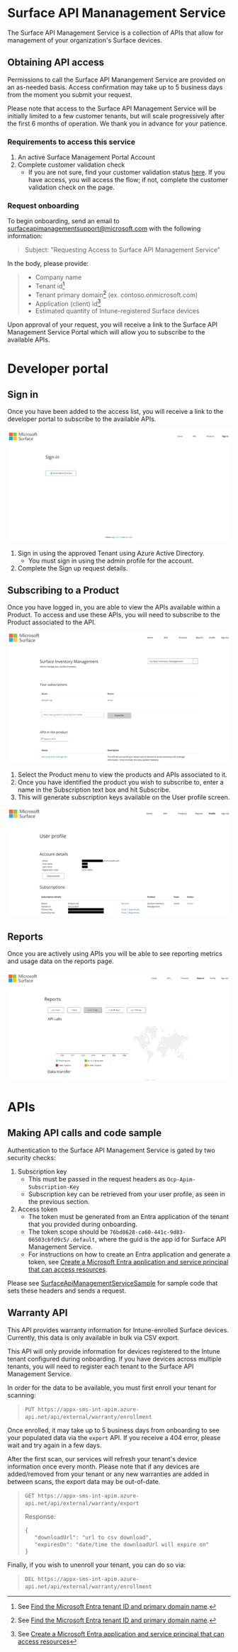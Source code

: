 # Surface API Mananagement Service

The Surface API Management Service is a collection of APIs that allow for management of your organization's Surface devices.

## Obtaining API access
Permissions to call the Surface API Manangement Service are provided on an as-needed basis. Access confirmation may take up to 5 business days from the moment you submit your request.​

Please note that access to the Surface API Management Service will be initially limited to a few customer tenants, but will scale progressively after the first 6 months of operation. We thank you in advance for your patience.

### Requirements to access this service
1. An active Surface Management Portal Account
2. Complete customer validation check
   * If you are not sure, find your customer validation status [here](https://intune.microsoft.com/#view/Microsoft_Azure_Surface/CreateRepairRequestV2.ReactView). If you have access, you will access the flow; if not, complete the customer validation check on the page.

### Request onboarding
To begin onboarding, send an email to surfaceapimanagementsupport@microsoft.com with the following information:

> Subject: "Requesting Access to Surface API Management Service"

In the body, please provide:
> * Company name
> * Tenant id[^1]
> * Tenant primary domain[^1] (ex. contoso.onmicrosoft.com)
> * Application (client) id[^2]
> * Estimated quantity of Intune-registered Surface devices

Upon approval of your request, you will receive a link to the Surface API Management Service Portal which will allow you to subscribe to the available APIs.

[^1]: See [Find the Microsoft Entra tenant ID and primary domain name](https://learn.microsoft.com/en-us/partner-center/find-ids-and-domain-names#find-the-microsoft-entra-tenant-id-and-primary-domain-name).
[^2]: See [Create a Microsoft Entra application and service principal that can access resources](https://learn.microsoft.com/entra/identity-platform/howto-create-service-principal-portal)

# Developer portal

## Sign in

Once you have been added to the access list, you will receive a link to the developer portal to subscribe to the available APIs.

![API Management - Sign in](./docs/images/apim-signin.png)

1. Sign in using the approved Tenant using Azure Active Directory.
   - You must sign in using the admin profile for the account.
2. Complete the Sign up request details.

## Subscribing to a Product

Once you have logged in, you are able to view the APIs available within a Product. To access and use these APIs, you will need to subscribe to the Product associated to the API.

![API Management - Products](./docs/images/apim-products.png)

1. Select the Product menu to view the products and APIs associated to it.
2. Once you have identified the product you wish to subscribe to, enter a name in the Subscription text box and hit Subscribe.
3. This will generate subscription keys available on the User profile screen.

![API Management - User profile](./docs/images/apim-profile.png)

## Reports

Once you are actively using APIs you will be able to see reporting metrics and usage data on the reports page.

![API Management Reports](./docs/images/apim-reports.png)

# APIs

## Making API calls and code sample

Authentication to the Surface API Management Service is gated by two security checks:
1. Subscription key
   - This must be passed in the request headers as `Ocp-Apim-Subscription-Key`
   - Subscription key can be retrieved from your user profile, as seen in the previous section.
2. Access token
   - The token must be generated from an Entra application of the tenant that you provided during onboarding.
   - The token scope should be `76bd8628-ca60-441c-9d83-06503cbfd9c5/.default`, where the guid is the app id for Surface API Management Service.
   - For instructions on how to create an Entra application and generate a token, see [Create a Microsoft Entra application and service principal that can access resources](https://learn.microsoft.com/entra/identity-platform/howto-create-service-principal-portal).

Please see [SurfaceApiManagementServiceSample](./src/SurfaceApiManagementServiceSample/Program.cs) for sample code that sets these headers and sends a request.

## Warranty API

This API provides warranty information for Intune-enrolled Surface devices. Currently, this data is only available in bulk via CSV export.

This API will only provide information for devices registered to the Intune tenant configured during onboarding. If you have devices across multiple tenants, you will need to register each tenant to the Surface API Management Service.

In order for the data to be available, you must first enroll your tenant for scanning:

> `PUT https://appx-sms-int-apim.azure-api.net/api/external/warranty/enrollment`

Once enrolled, it may take up to 5 business days from onboarding to see your populated data via the `export` API. If you receive a 404 error, please wait and try again in a few days.

After the first scan, our services will refresh your tenant's device information once every month. Please note that if any devices are added/removed from your tenant or any new warranties are added in between scans, the export data may be out-of-date.

> `GET https://appx-sms-int-apim.azure-api.net/api/external/warranty/export`
>
> Response:
> ```
> {
>    "downloadUrl": "url to csv download",
>    "expiresOn": "date/time the downloadUrl will expire on"
> }
> ```

Finally, if you wish to unenroll your tenant, you can do so via:

> `DEL https://appx-sms-int-apim.azure-api.net/api/external/warranty/enrollment`
